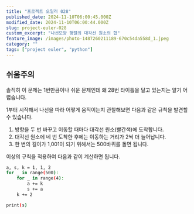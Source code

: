```yaml
---
title: "프로젝트 오일러 028"
published_date: 2024-11-10T06:00:45.000Z
modified_date: 2024-11-10T06:00:44.000Z
slug: project-euler-028
custom_excerpt: "나선모양 행렬의 대각선 원소의 합"
feature_image: /images/photo-1487260211189-670c54da558d_1.jpeg
category: ""
tags: ["project euler", "python"]
---
```


## 쉬움주의

솔직히 이 문제는 1번만큼이나 쉬운 문제인데 왜 28번 타이틀을 달고 있는지는 알기 어렵습니다.

1부터 시작해서 나선을 따라 어떻게 움직이는지 관찰해보면 다음과 같은 규칙을 발견할 수 있습니다.

  1. 방향을 두 번 바꾸고 이동할 때마다 대각선 원소(빨간색)에 도착합니다. 
  2. 대각선 원소에 네 번 도착한 후에는 이동하는 거리가 2씩 더 늘어납니다. 
  3. 한 변의 길이가 1,001이 되기 위해서는 500바퀴를 돌면 됩니다. 

이상의 규칙을 적용하여 다음과 같이 계산하면 됩니다.

```bash
a, s, k = 1, 1, 2
for _ in range(500):
    for _ in range(4):
        a += k
        s += a
    k += 2

print(s)
```